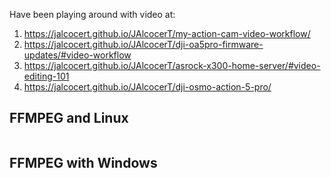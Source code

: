 Have been playing around with video at:

1. https://jalcocert.github.io/JAlcocerT/my-action-cam-video-workflow/
2. https://jalcocert.github.io/JAlcocerT/dji-oa5pro-firmware-updates/#video-workflow
3. https://jalcocert.github.io/JAlcocerT/asrock-x300-home-server/#video-editing-101
4. https://jalcocert.github.io/JAlcocerT/dji-osmo-action-5-pro/

## FFMPEG and Linux

```sh

```

## FFMPEG with Windows

```sh

```